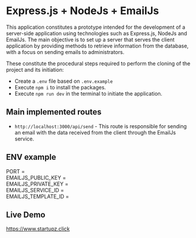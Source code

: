 # Express.js + NodeJs + EmailJs

This application constitutes a prototype intended for the development of a server-side application using technologies such as Express.js, NodeJs and EmailJs. 
The main objective is to set up a server that serves the client application by providing methods to retrieve information from the database, with a focus on sending emails to administrators.

These constitute the procedural steps required to perform the cloning of the project and its initiation:
- Create a ```.env``` file based on ```.env.example```
- Execute ```npm i``` to install the packages.
- Execute ```npm run dev``` in the terminal to initiate the application.

## Main implemented routes
- ```http://localhost:3000/api/send``` - This route is responsible for sending an email with the data received from the client through the EmailJs service.


## ENV example
PORT = <br/>
EMAILJS_PUBLIC_KEY = <br/>
EMAILJS_PRIVATE_KEY = <br/>
EMAILJS_SERVICE_ID = <br/>
EMAILJS_TEMPLATE_ID = <br/>

## Live Demo
https://www.startupz.click
